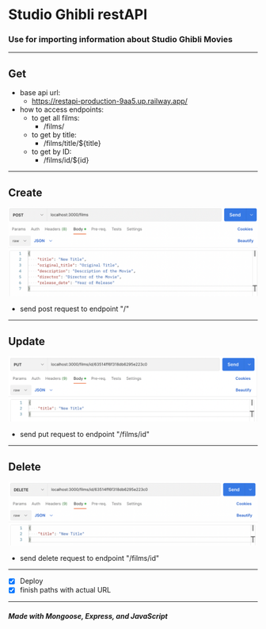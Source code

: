 # Studio Ghibli restAPI

### Use for importing information about Studio Ghibli Movies
---

## Get

- base api url: 
  - https://restapi-production-9aa5.up.railway.app/
- how to access endpoints:
  - to get all films: 
    - /films/
  - to get by title: 
    - /films/title/${title}
  - to get by ID: 
    - /films/id/${id}
---

## Create

![create](./img/create.png)

- send post request to endpoint "/"

---

## Update

![edit](./img/edit.png)

- send put request to endpoint "/films/id"
---

## Delete

![delete](./img/delete.png)

- send delete request to endpoint "/films/id"
---

- [x] Deploy
- [x] finish paths with actual URL

---
##### Made with Mongoose, Express, and JavaScript